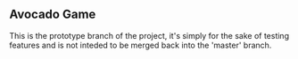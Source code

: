 ## Avocado Game ##

This is the prototype branch of the project, it's simply for the sake of testing features and is not inteded to be merged back into the 'master' branch.
